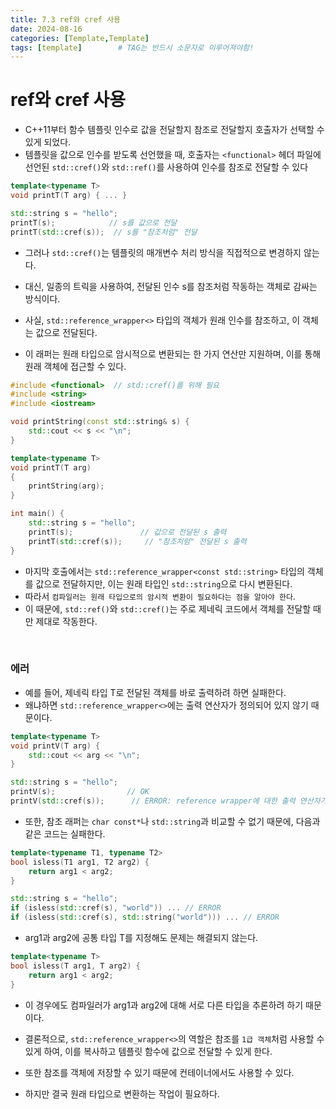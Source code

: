 ```yaml
---
title: 7.3 ref와 cref 사용
date: 2024-08-16
categories: [Template,Template]
tags: [template]		# TAG는 반드시 소문자로 이루어져야함!
---
```


# ref와 cref 사용

* C++11부터 함수 템플릿 인수로 값을 전달할지 참조로 전달할지 호출자가 선택할 수 있게 되었다.
* 템플릿을 값으로 인수를 받도록 선언했을 때, 호출자는 `<functional>` 헤더 파일에 선언된 `std::cref()`와 `std::ref()`를 사용하여 인수를 참조로 전달할 수 있다

```c++
template<typename T>
void printT(T arg) { ... }

std::string s = "hello";
printT(s);            // s를 값으로 전달
printT(std::cref(s));  // s를 "참조처럼" 전달
```

* 그러나 `std::cref()`는 템플릿의 매개변수 처리 방식을 직접적으로 변경하지 않는다.
* 대신, 일종의 트릭을 사용하여, 전달된 인수 s를 참조처럼 작동하는 객체로 감싸는 방식이다. 

* 사실, `std::reference_wrapper<>` 타입의 객체가 원래 인수를 참조하고, 이 객체는 값으로 전달된다.
* 이 래퍼는 원래 타입으로 암시적으로 변환되는 한 가지 연산만 지원하며, 이를 통해 원래 객체에 접근할 수 있다.

```c++
#include <functional>  // std::cref()를 위해 필요
#include <string>
#include <iostream>

void printString(const std::string& s) {
    std::cout << s << "\n";
}

template<typename T>
void printT(T arg)
{
    printString(arg); 
}

int main() {
    std::string s = "hello";
    printT(s);               // 값으로 전달된 s 출력
    printT(std::cref(s));     // "참조처럼" 전달된 s 출력
}
```

* 마지막 호출에서는 `std::reference_wrapper<const std::string>` 타입의 객체를 값으로 전달하지만, 이는 원래 타입인 `std::string`으로 다시 변환된다.
* 따라서 `컴파일러는 원래 타입으로의 암시적 변환이 필요하다는 점을 알아야 한다`.
* 이 때문에, `std::ref()`와 `std::cref()`는 주로 제네릭 코드에서 객체를 전달할 때만 제대로 작동한다.

<br>

### 에러

* 예를 들어, 제네릭 타입 T로 전달된 객체를 바로 출력하려 하면 실패한다.
* 왜냐하면 `std::reference_wrapper<>`에는 출력 연산자가 정의되어 있지 않기 때문이다.

```c++
template<typename T>
void printV(T arg) {
    std::cout << arg << "\n";
}

std::string s = "hello";
printV(s);                // OK
printV(std::cref(s));      // ERROR: reference wrapper에 대한 출력 연산자가 없음
```

* 또한, 참조 래퍼는 `char const*`나 `std::string`과 비교할 수 없기 때문에, 다음과 같은 코드는 실패한다.

```c++
template<typename T1, typename T2>
bool isless(T1 arg1, T2 arg2) {
    return arg1 < arg2;
}

std::string s = "hello";
if (isless(std::cref(s), "world")) ... // ERROR
if (isless(std::cref(s), std::string("world"))) ... // ERROR
```

* arg1과 arg2에 공통 타입 T를 지정해도 문제는 해결되지 않는다.

```c++
template<typename T>
bool isless(T arg1, T arg2) {
    return arg1 < arg2;
}
```

* 이 경우에도 컴파일러가 arg1과 arg2에 대해 서로 다른 타입을 추론하려 하기 때문이다.

* 결론적으로, `std::reference_wrapper<>`의 역할은 참조를 `1급 객체`처럼 사용할 수 있게 하여, 이를 복사하고 템플릿 함수에 값으로 전달할 수 있게 한다.
* 또한 참조를 객체에 저장할 수 있기 때문에 컨테이너에서도 사용할 수 있다.
* 하지만 결국 원래 타입으로 변환하는 작업이 필요하다.
